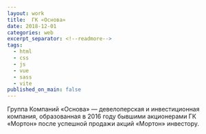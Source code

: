 ```yaml
---
layout: work
title:  ГК «Основа»
date: 2018-12-01
categories: web
excerpt_separator: <!--readmore-->
tags:
  - html
  - css
  - js
  - vue
  - sass
  - vite
published_on_main: false
---
```

Группа Компаний «Основа» — девелоперская и инвестиционная компания, образованная в 2016 году бывшими акционерами ГК «Мортон» после успешной продажи акций «Мортон» инвестору.
